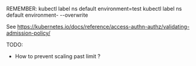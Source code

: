 
REMEMBER:
    kubectl label ns default  environment=test
    kubectl label ns default  environment- --overwrite

See https://kubernetes.io/docs/reference/access-authn-authz/validating-admission-policy/


TODO:
- How to prevent scaling past limit ?

